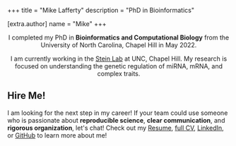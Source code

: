 +++
title = "Mike Lafferty"
description = "PhD in Bioinformatics"

[extra.author]
name = "Mike"
+++

<center>

I completed my PhD in <b>Bioinformatics and Computational Biology</b> from the University of North Carolina, Chapel Hill in May 2022.  

I am currently working in the <a href="https://www.steinlab.org" target="_blank">Stein Lab</a> at UNC, Chapel Hill. My research is focused on understanding the genetic regulation of miRNA, mRNA, and complex traits.  

</center>

## Hire Me!
I am looking for the next step in my career! If your team could use someone who is passionate about <b>reproducible science</b>, <b>clear communication</b>, and <b>rigorous organization</b>, let's chat! Check out my <a href="/resume/Lafferty_Michael_WEB_RESUME.pdf" target="_blank">Resume</a>, <a href="/resume/Lafferty_Michael_WEB_CV.pdf" target="_blank">full CV</a>, <a href="https://www.linkedin.com/in/mikelaff/" target="_blank">LinkedIn</a>, or <a href="https://github.com/mikelaff" target="_blank">GitHub</a> to learn more about me!  
